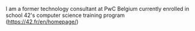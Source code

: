 I am a former technology consultant at PwC Belgium currently enrolled in school 42's computer science training program (https://42.fr/en/homepage/)
